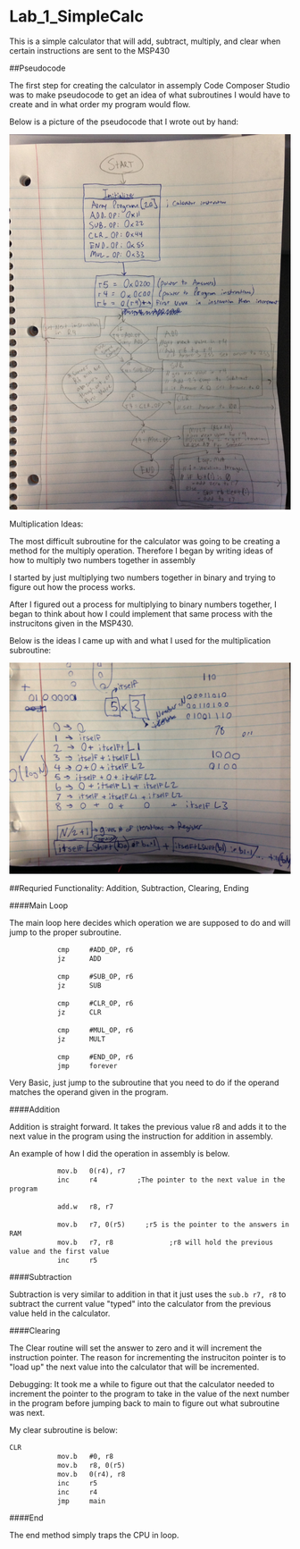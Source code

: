 Lab_1_SimpleCalc
================

This is a simple calculator that will add, subtract, multiply, and clear when certain instructions are sent to the MSP430


##Pseudocode

The first step for creating the calculator in assemply Code Composer Studio was to make pseudocode to get an idea of 
what subroutines I would have to create and in what order my program would flow.

Below is a picture of the pseudocode that I wrote out by hand:

![alt text](https://raw.githubusercontent.com/JarrodWooden/Lab_1_SimpleCalc/master/IMG_0105.jpg "Simulation Picture for Part Two")

Multiplication Ideas:
  
  The most difficult subroutine for the calculator was going to be creating a method for the multiply operation.
  Therefore I began by writing ideas of how to multiply two numbers together in assembly
  
  I started by just multiplying two numbers together in binary and trying to figure out how the 
      process works.
      
  After I figured out a process for multiplying to binary numbers together, I began to think about how I could implement
    that same process with the instrucitons given in the MSP430.
    
  Below is the ideas I came up with and what I used for the multiplication subroutine:
    
![alt text](https://raw.githubusercontent.com/JarrodWooden/Lab_1_SimpleCalc/master/IMG_0106.JPG "Simulation Picture for Part Two")

##Requried Functionality: Addition, Subtraction, Clearing, Ending

####Main Loop

The main loop here decides which operation we are supposed to do and will jump to the proper subroutine.

```
    		cmp		#ADD_OP, r6
    		jz		ADD

    		cmp		#SUB_OP, r6
    		jz		SUB

    		cmp		#CLR_OP, r6
    		jz		CLR

    		cmp		#MUL_OP, r6
    		jz		MULT

    		cmp		#END_OP, r6
    		jmp		forever
```

Very Basic, just jump to the subroutine that you need to do if the operand matches the operand given in the program.

####Addition

Addition is straight forward. It takes the previous value r8 and adds it to the next value in the program using the instruction
for addition in assembly.

An example of how I did the operation in assembly is below.

```
			mov.b	0(r4), r7
			inc		r4          ;The pointer to the next value in the program

			add.w	r8, r7
			
			mov.b	r7, 0(r5)     ;r5 is the pointer to the answers in RAM
			mov.b	r7, r8   			;r8 will hold the previous value and the first value
			inc		r5
```

####Subtraction

Subtraction is very similar to addition in that it just uses the `sub.b	r7, r8` to subtract the current value "typed" into the
calculator from the previous value held in the calculator.

####Clearing

The Clear routine will set the answer to zero and it will increment the instruction pointer.
The reason for incrementing the instruciton pointer is to "load up" the next value into the calculator
that will be incremented.

Debugging: It took me a while to figure out that the calculator needed to increment the pointer to the program to take in the 
value of the next number in the program before jumping back to main to figure out what subroutine was next.

My clear subroutine is below:

```
CLR
			mov.b	#0, r8
			mov.b	r8, 0(r5)
			mov.b	0(r4), r8
			inc		r5
			inc		r4
			jmp		main
```

####End

The end method simply traps the CPU in loop.

